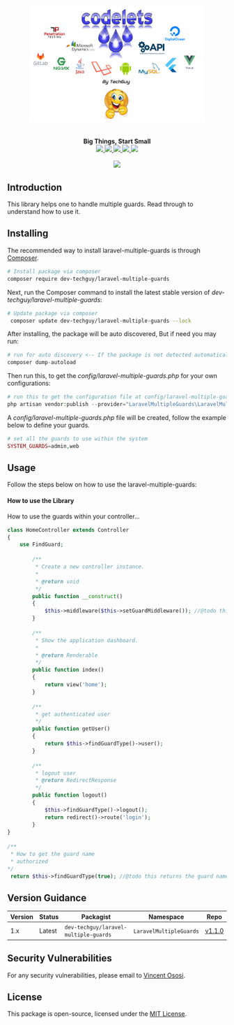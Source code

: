 # <p align="center"><a href="https://v-ososi.site/" target="_blank"><img width="400" src="https://github.com/dev-techguy/TechGuy/blob/master/techguy.png"></a></p>

<p align="center">
  <b>Big Things, Start Small</b><br>
  <a href="https://github.com/dev-techguy/laravel-multiple-guards/issues">
  <img src="https://img.shields.io/github/issues/dev-techguy/laravel-multiple-guards.svg">
  </a>
  <a href="https://github.com/dev-techguy/laravel-multiple-guards/network/members">
  <img src="https://img.shields.io/github/forks/dev-techguy/laravel-multiple-guards.svg">
  </a>
  <a href="https://github.com/dev-techguy/laravel-multiple-guards/stargazers">
  <img src="https://img.shields.io/github/stars/dev-techguy/laravel-multiple-guards.svg">
  </a>
  <a href="https://packagist.org/packages/dev-techguy/laravel-multiple-guards">
  <img src="https://poser.pugx.org/dev-techguy/laravel-multiple-guards/v/stable">
  </a>
  <a href="https://packagist.org/packages/dev-techguy/laravel-multiple-guards">
  <img src="https://poser.pugx.org/dev-techguy/laravel-multiple-guards/downloads">
  </a>
  <br><br>
  <img src="https://cdn.lynda.com/course/798496/798496-637313898890662753-16x9.jpg">
</p>

## Introduction
This library helps one to handle multiple guards. Read through to understand how to use it.

## Installing

The recommended way to install laravel-multiple-guards is through
[Composer](http://getcomposer.org).

```bash
# Install package via composer
composer require dev-techguy/laravel-multiple-guards
```

Next, run the Composer command to install the latest stable version of *dev-techguy/laravel-multiple-guards*:

```bash
# Update package via composer
 composer update dev-techguy/laravel-multiple-guards --lock
```

After installing, the package will be auto discovered, But if need you may run:

```php
# run for auto discovery <-- If the package is not detected automatically -->
composer dump-autoload
```

Then run this, to get the *config/laravel-multiple-guards.php* for your own configurations:

```php
# run this to get the configuration file at config/laravel-multiple-guards.php <-- read through it -->
php artisan vendor:publish --provider="LaravelMultipleGuards\LaravelMultipleGuardsServiceProvider"
```
A *config/laravel-multiple-guards.php* file will be created, follow the example below to define your guards.

```php
# set all the guards to use within the system
SYSTEM_GUARDS=admin,web
```

## Usage
Follow the steps below on how to use the laravel-multiple-guards:

#### How to use the Library
How to use the guards within your controller...

```php
class HomeController extends Controller
{
    use FindGuard;
    
        /**
         * Create a new controller instance.
         *
         * @return void
         */
        public function __construct()
        {
            $this->middleware($this->setGuardMiddleware()); //@todo this sets the middleware automatically i.e auth, auth:admin that you have defined in the config/auth.php
        }
    
        /**
         * Show the application dashboard.
         *
         * @return Renderable
         */
        public function index()
        {
            return view('home');
        }
    
        /**
         * get authenticated user
         */
        public function getUser()
        {
            return $this->findGuardType()->user();
        }
    
        /**
         * logout user
         * @return RedirectResponse
         */
        public function logout()
        {
            $this->findGuardType()->logout();
            return redirect()->route('login');
        }
}

/**
 * How to get the guard name
 * authorized
*/
 return $this->findGuardType(true); //@todo this returns the guard name i.e web , admin
```

## Version Guidance

| Version | Status     | Packagist           | Namespace    | Repo                |
|---------|------------|---------------------|--------------|---------------------|
| 1.x     | Latest     | `dev-techguy/laravel-multiple-guards` | `LaravelMultipleGuards` | [v1.1.0](https://github.com/dev-techguy/laravel-multiple-guards/releases/tag/v1.1.0)|

[laravel-multiple-guards-repo]: https://github.com/dev-techguy/laravel-multiple-guards.git

## Security Vulnerabilities
 For any security vulnerabilities, please email to [Vincent Ososi](mailto:vincent@shiftech.co.ke).
 
## License
 This package is open-source, licensed under the [MIT License](https://opensource.org/licenses/MIT).
